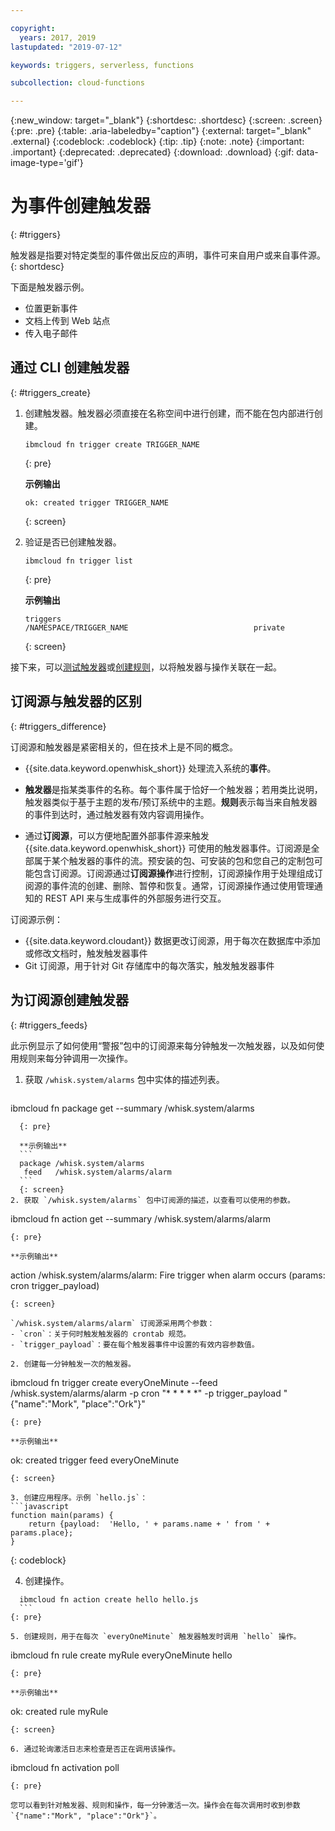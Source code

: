 ```yaml
---

copyright:
  years: 2017, 2019
lastupdated: "2019-07-12"

keywords: triggers, serverless, functions

subcollection: cloud-functions

---
```


{:new_window: target="_blank"}
{:shortdesc: .shortdesc}
{:screen: .screen}
{:pre: .pre}
{:table: .aria-labeledby="caption"}
{:external: target="_blank" .external}
{:codeblock: .codeblock}
{:tip: .tip}
{:note: .note}
{:important: .important}
{:deprecated: .deprecated}
{:download: .download}
{:gif: data-image-type='gif'}



# 为事件创建触发器
{: #triggers}

触发器是指要对特定类型的事件做出反应的声明，事件可来自用户或来自事件源。
{: shortdesc}

下面是触发器示例。
- 位置更新事件
- 文档上传到 Web 站点
- 传入电子邮件



## 通过 CLI 创建触发器
{: #triggers_create}


1. 创建触发器。触发器必须直接在名称空间中进行创建，而不能在包内部进行创建。
    ```
    ibmcloud fn trigger create TRIGGER_NAME
    ```
    {: pre}

    **示例输出**
    ```
    ok: created trigger TRIGGER_NAME
    ```
    {: screen}

2. 验证是否已创建触发器。
    ```
    ibmcloud fn trigger list
    ```
    {: pre}

    **示例输出**
    ```
    triggers
    /NAMESPACE/TRIGGER_NAME                            private
    ```
    {: screen}



接下来，可以[测试触发器](/docs/openwhisk?topic=cloud-functions-test#test_triggers)或[创建规则](/docs/openwhisk?topic=cloud-functions-rules)，以将触发器与操作关联在一起。



## 订阅源与触发器的区别
{: #triggers_difference}

订阅源和触发器是紧密相关的，但在技术上是不同的概念。

- {{site.data.keyword.openwhisk_short}} 处理流入系统的**事件**。

- **触发器**是指某类事件的名称。每个事件属于恰好一个触发器；若用类比说明，触发器类似于基于主题的发布/预订系统中的主题。**规则**表示每当来自触发器的事件到达时，通过触发器有效内容调用操作。

- 通过**订阅源**，可以方便地配置外部事件源来触发 {{site.data.keyword.openwhisk_short}} 可使用的触发器事件。订阅源是全部属于某个触发器的事件的流。预安装的包、可安装的包和您自己的定制包可能包含订阅源。订阅源通过**订阅源操作**进行控制，订阅源操作用于处理组成订阅源的事件流的创建、删除、暂停和恢复。通常，订阅源操作通过使用管理通知的 REST API 来与生成事件的外部服务进行交互。

订阅源示例：
- {{site.data.keyword.cloudant}} 数据更改订阅源，用于每次在数据库中添加或修改文档时，触发触发器事件
- Git 订阅源，用于针对 Git 存储库中的每次落实，触发触发器事件



## 为订阅源创建触发器
{: #triggers_feeds}

此示例显示了如何使用“警报”包中的订阅源来每分钟触发一次触发器，以及如何使用规则来每分钟调用一次操作。

1. 获取 `/whisk.system/alarms` 包中实体的描述列表。

    ```
  ibmcloud fn package get --summary /whisk.system/alarms
  ```
    {: pre}

    **示例输出**
    ```
    package /whisk.system/alarms
     feed   /whisk.system/alarms/alarm
    ```
    {: screen}
2. 获取 `/whisk.system/alarms` 包中订阅源的描述，以查看可以使用的参数。

  ```
  ibmcloud fn action get --summary /whisk.system/alarms/alarm
  ```
  {: pre}

  **示例输出**
  ```
  action /whisk.system/alarms/alarm: Fire trigger when alarm occurs
     (params: cron trigger_payload)
  ```
  {: screen}

  `/whisk.system/alarms/alarm` 订阅源采用两个参数：
  - `cron`：关于何时触发触发器的 crontab 规范。
  - `trigger_payload`：要在每个触发器事件中设置的有效内容参数值。

2. 创建每一分钟触发一次的触发器。
  ```
  ibmcloud fn trigger create everyOneMinute --feed /whisk.system/alarms/alarm -p cron "* * * * *" -p trigger_payload "{\"name\":\"Mork\", \"place\":\"Ork\"}"
  ```
  {: pre}

  **示例输出**
  ```
  ok: created trigger feed everyOneMinute
  ```
  {: screen}

3. 创建应用程序。示例 `hello.js`：
  ```javascript
  function main(params) {
      return {payload:  'Hello, ' + params.name + ' from ' + params.place};
  }
  ```
  {: codeblock}

4. 创建操作。
  ```
    ibmcloud fn action create hello hello.js
    ```
  {: pre}

5. 创建规则，用于在每次 `everyOneMinute` 触发器触发时调用 `hello` 操作。
  ```
  ibmcloud fn rule create myRule everyOneMinute hello
  ```
  {: pre}

  **示例输出**
  ```
  ok: created rule myRule
  ```
  {: screen}

6. 通过轮询激活日志来检查是否正在调用该操作。
  ```
  ibmcloud fn activation poll
  ```
  {: pre}

  您可以看到针对触发器、规则和操作，每一分钟激活一次。操作会在每次调用时收到参数 `{"name":"Mork", "place":"Ork"}`。



